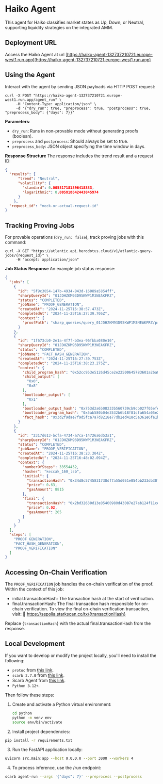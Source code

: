 # Haiko Agent

This agent for Haiko classifies market states as Up, Down, or Neutral, supporting liquidity strategies on the integrated AMM.

## Deployment URL

Access the Haiko Agent at url [https://haiko-agent-132737210721.europe-west1.run.app](https://haiko-agent-132737210721.europe-west1.run.app)

## Using the Agent

Interact with the agent by sending JSON payloads via HTTP POST request:

```shell
curl -X POST "https://haiko-agent-132737210721.europe-west1.run.app/agent_run" \
     -H "Content-Type: application/json" \
     -d '{"dry_run": true, "preprocess": true, "postprocess": true, "preprocess_body": {"days": 7}}'
```

**Parameters**:

- `dry_run`: Runs in non-provable mode without generating proofs (boolean).
- `preprocess` and `postprocess`: Should always be set to true.
- `preprocess_body`: JSON object specifying the time window in days.

**Response Structure**
The response includes the trend result and a request ID:

```json
{
  "results": {
      "trend": "Neutral",
      "volatility": {
        "standard": 0.005817181896418333,
        "logarithmic": 0.005818642443045974
      }
    },
  "request_id": "mock-or-actual-request-id"
}
```

## Tracking Proving Jobs

For provable operations (`dry_run: false`), track proving jobs with this command:

```shell
curl -X GET "https://atlantic.api.herodotus.cloud/v1/atlantic-query-jobs/{request_id}" \
     -H "accept: application/json"
```

**Job Status Response**
An example job status response:

```json
{
  "jobs": [
    {
      "id": "5f9c3054-147b-4934-843d-16089a5854ff",
      "sharpQueryId": "01JDHZKM93D95KWP1M3NEAKFRZ",
      "status": "COMPLETED",
      "jobName": "PROOF_GENERATION",
      "createdAt": "2024-11-25T15:38:57.473Z",
      "completedAt": "2024-11-25T16:27:39.706Z",
      "context": {
        "proofPath": "sharp_queries/query_01JDHZKM93D95KWP1M3NEAKFRZ/proof.json"
      }
    },
    {
      "id": "1f673cb0-2e1a-4f7f-b3ea-96fbba080e16",
      "sharpQueryId": "01JDHZKM93D95KWP1M3NEAKFRZ",
      "status": "COMPLETED",
      "jobName": "FACT_HASH_GENERATION",
      "createdAt": "2024-11-25T16:27:39.753Z",
      "completedAt": "2024-11-25T16:38:23.275Z",
      "context": {
        "child_program_hash": "0x52cc953e5126d45ce2e22500645783601a26a895b023e4467bdb05848bb3c2d",
        "child_output": [
          "0x0",
          "0x8"
        ],
        "bootloader_output": [
          "0x1"
        ],
        "bootloader_output_hash": "0x753d2a6b08233b560739cb9cb027f05efea90e822a8bb65403acceb55dce739",
        "bootloader_program_hash": "0x5ab580b04e3532b6b18f81cfa654a05e29dd8e2352d88df1e765a84072db07",
        "fact_hash": "0x3d2f9dae7f9d5fca7a7d8218e77db2ed418c5a361e6fe1bf650b930c112a29c"
      }
    },
    {
      "id": "2317d613-bcfa-4734-a7ca-14726a6d53a1",
      "sharpQueryId": "01JDHZKM93D95KWP1M3NEAKFRZ",
      "status": "COMPLETED",
      "jobName": "PROOF_VERIFICATION",
      "createdAt": "2024-11-25T16:38:23.304Z",
      "completedAt": "2024-11-25T16:48:02.094Z",
      "context": {
        "numberOfSteps": 33554432,
        "hasher": "keccak_160_lsb",
        "initial": {
          "transactionHash": "0x34d8c5745831738df7a55d051e054bb233db30f9ea6624c41747b6c7487e2e6",
          "price": 0.63,
          "gasAmount": 8815
        },
        "final": {
          "transactionHash": "0x2bd32630d13e05460980d43087e27ab124f11cef6b1a231e074960d843a032d",
          "price": 0.02,
          "gasAmount": 205
        }
      }
    }
  ],
  "steps": [
    "PROOF_GENERATION",
    "FACT_HASH_GENERATION",
    "PROOF_VERIFICATION"
  ]
}
```

## Accessing On-Chain Verification

The `PROOF_VERIFICATION` job handles the on-chain verification of the proof. Within the context of this job:

- initial.transactionHash: The transaction hash at the start of verification.
- final.transactionHash: The final transaction hash responsible for on-chain verification. To view the final on-chain verification transaction, visit:
  🔗 https://sepolia.starkscan.co/tx/{transactionHash}

Replace {`transactionHash`} with the actual final.transactionHash from the response.

## Local Development

If you want to develop or modify the project locally, you'll need to install the following:

- `protoc` from [this link](https://grpc.io/docs/protoc-installation/).
- `scarb 2.7.0` from [this link](https://github.com/software-mansion/scarb/releases).
- Scarb Agent from [this link](https://github.com/gizatechxyz/scarb-agent).
- `Python 3.12+`.

Then follow these steps:

1. Create and activate a Python virtual environment:
   ```bash
   cd python
   python -m venv env
   source env/bin/activate
   ```

2. Install project dependencies:

```bash
pip install -r requirements.txt
```

3. Run the FastAPI application locally:

```bash
uvicorn src.main:app --host 0.0.0.0 --port 3000 --workers 4
```

4. To process inference, use the /run endpoint:

```bash
scarb agent-run --args '{"days": 7}' --preprocess --postprocess
```